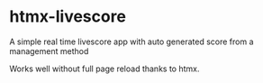 # htmx-livescore
A simple real time livescore app with auto generated score from a management method

Works well without full page reload thanks to htmx.
